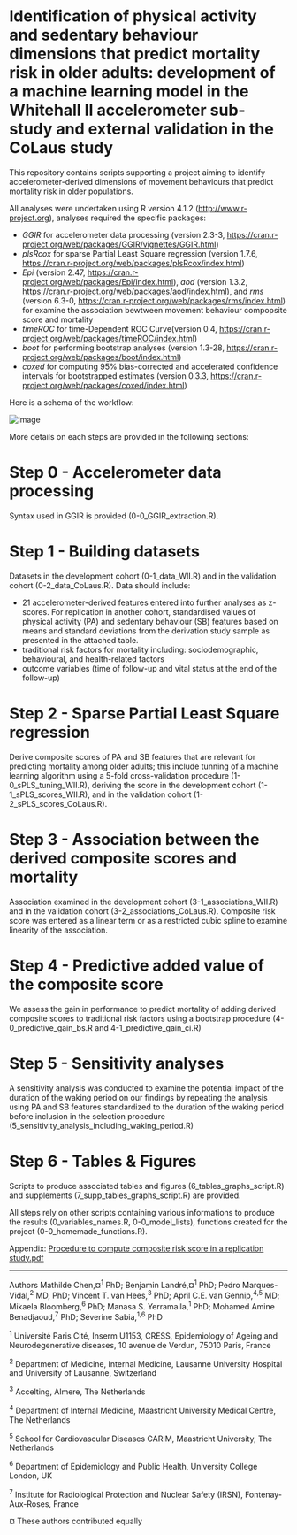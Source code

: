 # Identification of physical activity and sedentary behaviour dimensions that predict mortality risk in older adults: development of a machine learning model in the Whitehall II accelerometer sub-study and external validation in the CoLaus study

This repository contains scripts supporting a project aiming to identify accelerometer-derived dimensions of movement behaviours that predict mortality risk in older populations. 

All analyses were undertaken using R version 4.1.2 (http://www.r-project.org), analyses required the specific packages: 
- *GGIR* for accelerometer data processing (version 2.3-3, https://cran.r-project.org/web/packages/GGIR/vignettes/GGIR.html)
- *plsRcox* for sparse Partial Least Square regression (version 1.7.6, https://cran.r-project.org/web/packages/plsRcox/index.html)
- *Epi* (version 2.47, https://cran.r-project.org/web/packages/Epi/index.html), *aod* (version 1.3.2, https://cran.r-project.org/web/packages/aod/index.html), and *rms* (version 6.3-0, https://cran.r-project.org/web/packages/rms/index.html) for examine the association bewtween movement behaviour compopsite score and mortality
- *timeROC* for time-Dependent ROC Curve(version 0.4, https://cran.r-project.org/web/packages/timeROC/index.html)
- *boot* for performing bootstrap analyses (version 1.3-28, https://cran.r-project.org/web/packages/boot/index.html) 
- *coxed* for computing 95% bias-corrected and accelerated confidence intervals for bootstrapped estimates (version 0.3.3, https://cran.r-project.org/web/packages/coxed/index.html)

Here is a schema of the workflow: 

![image](https://user-images.githubusercontent.com/42891458/207081115-2d6d7f18-9f1e-426c-b652-44173fa017e5.png)

More details on each steps are provided in the following sections:

# Step 0 - Accelerometer data processing 
Syntax used in GGIR is provided (0-0_GGIR_extraction.R).

# Step 1 - Building datasets
Datasets in the development cohort (0-1_data_WII.R) and in the validation cohort (0-2_data_CoLaus.R). Data should include: 
- 21 accelerometer-derived features entered into further analyses as z-scores. For replication in another cohort, standardised values of physical activity (PA) and sedentary behaviour (SB) features based on means and standard deviations from the derivation study sample as presented in the attached table.
- traditional risk factors for mortality including: sociodemographic, behavioural, and health-related factors 
- outcome variables (time of follow-up and vital status at the end of the follow-up)

# Step 2 - Sparse Partial Least Square regression  
Derive composite scores of PA and SB features that are relevant for predicting mortality among older adults; this include tunning of a machine learning algorithm using a 5-fold cross-validation procedure (1-0_sPLS_tuning_WII.R), deriving the score in the development cohort (1-1_sPLS_scores_WII.R), and in the validation cohort (1-2_sPLS_scores_CoLaus.R).

# Step 3 - Association between the derived composite scores and mortality 
Association examined in the development cohort (3-1_associations_WII.R) and in the validation cohort (3-2_associations_CoLaus.R). Composite risk score was entered as a linear term or as a restricted cubic spline to examine linearity of the association. 

# Step 4 - Predictive added value of the composite score 
We assess the gain in performance to predict mortality of adding derived composite scores to traditional risk factors using a bootstrap procedure (4-0_predictive_gain_bs.R and 4-1_predictive_gain_ci.R)

# Step 5 - Sensitivity analyses
A sensitivity analysis was conducted to examine the potential impact of the duration of the waking period on our findings by repeating the analysis using PA and SB features standardized to the duration of the waking period before inclusion in the selection procedure (5_sensitivity_analysis_including_waking_period.R)

# Step 6 - Tables & Figures 
Scripts to produce associated tables and figures (6_tables_graphs_script.R) and supplements (7_supp_tables_graphs_script.R) are provided. 

All steps rely on other scripts containing various informations to produce the results (0_variables_names.R, 0-0_model_lists), functions created for the project (0-0_homemade_functions.R).

Appendix: 
[Procedure to compute composite risk score in a replication study.pdf](https://github.com/MathildeChen/PA-SB-dimensions-mortality-Whitehall/files/10209407/Procedure.to.compute.composite.risk.score.in.a.replication.study.pdf)

_________________________________________________
Authors
Mathilde Chen,¤<sup>1</sup> PhD; Benjamin Landré,¤<sup>1</sup> PhD; Pedro Marques-Vidal,<sup>2</sup> MD, PhD; Vincent T. van Hees,<sup>3</sup> PhD; April C.E. van Gennip,<sup>4,5</sup> MD; Mikaela Bloomberg,<sup>6</sup> PhD; Manasa S. Yerramalla,<sup>1</sup> PhD; Mohamed Amine Benadjaoud,<sup>7</sup> PhD; Séverine Sabia,<sup>1,6</sup> PhD

<sup>1</sup> Université Paris Cité, Inserm U1153, CRESS, Epidemiology of Ageing and Neurodegenerative diseases, 10 avenue de Verdun, 75010 Paris, France

<sup>2</sup> Department of Medicine, Internal Medicine, Lausanne University Hospital and University of Lausanne, Switzerland

<sup>3</sup> Accelting, Almere, The Netherlands

<sup>4</sup> Department of Internal Medicine, Maastricht University Medical Centre, The Netherlands

<sup>5</sup> School for Cardiovascular Diseases CARIM, Maastricht University, The Netherlands

<sup>6</sup> Department of Epidemiology and Public Health, University College London, UK

<sup>7</sup> Institute for Radiological Protection and Nuclear Safety (IRSN), Fontenay-Aux-Roses, France

¤ These authors contributed equally



